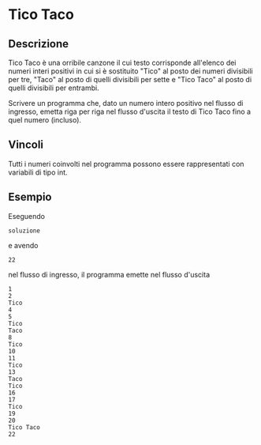 Tico Taco
=========

Descrizione
-----------

Tico Taco è una orribile canzone il cui testo corrisponde all'elenco dei
numeri interi positivi in cui si è sostituito "Tico" al posto dei numeri
divisibili per tre, "Taco" al posto di quelli divisibili per sette e "Tico
Taco" al posto di quelli divisibili per entrambi.

Scrivere un programma che, dato un numero intero positivo nel flusso di
ingresso, emetta riga per riga nel flusso d'uscita il testo di Tico Taco fino
a quel numero (incluso).


Vincoli
-------

Tutti i numeri coinvolti nel programma possono essere rappresentati con
variabili di tipo int.


Esempio
-------

Eseguendo

	soluzione

e avendo

	22

nel flusso di ingresso, il programma emette nel flusso d'uscita

	1
	2
	Tico
	4
	5
	Tico
	Taco
	8
	Tico
	10
	11
	Tico
	13
	Taco
	Tico
	16
	17
	Tico
	19
	20
	Tico Taco
	22
